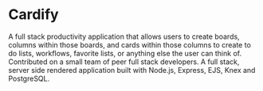 # Cardify

A full stack productivity application that allows users to create boards, columns within those boards, and cards within those columns to create to do lists, workflows, favorite lists, or anything else the user can think of.  Contributed on a small team of peer full stack developers. A full stack, server side rendered application built with Node.js, Express,  EJS, Knex and PostgreSQL.
